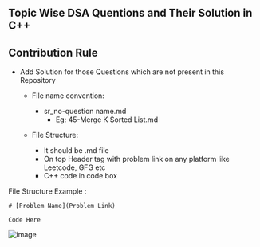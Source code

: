 ## Topic Wise DSA Quentions and Their Solution in C++

## Contribution Rule
- Add Solution for those Questions which are not present in this Repository
  - File name convention:
    - sr_no-question name.md
      - Eg: 45-Merge K Sorted List.md

  - File Structure:
    - It should be .md file
    - On top Header tag with problem link on any platform like Leetcode, GFG etc
    - C++ code in code box
  
File Structure Example :

```
# [Problem Name](Problem Link)

Code Here
```
![image](https://user-images.githubusercontent.com/77090657/193395417-14e3b508-019d-442e-8f0a-c6b5e0c76278.png)
